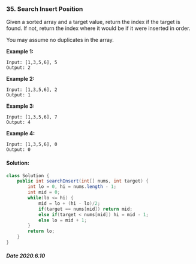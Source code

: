 ### 35. Search Insert Position

Given a sorted array and a target value, return the index if the target is found. If not, return the index where it would be if it were inserted in order.

You may assume no duplicates in the array.

**Example 1:**

```
Input: [1,3,5,6], 5
Output: 2
```

**Example 2:**

```
Input: [1,3,5,6], 2
Output: 1
```

**Example 3:**

```
Input: [1,3,5,6], 7
Output: 4
```

**Example 4:**

```
Input: [1,3,5,6], 0
Output: 0
```

#### Solution:

```java
class Solution {
    public int searchInsert(int[] nums, int target) {
        int lo = 0, hi = nums.length - 1;
        int mid = 0;
        while(lo <= hi) {
            mid = lo + (hi - lo)/2;
            if(target == nums[mid]) return mid;
            else if(target < nums[mid]) hi = mid - 1;
            else lo = mid + 1;
        }
        return lo;
    }
}
```

##### Date 2020.6.10